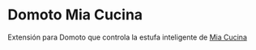 # Domoto Mia Cucina
Extensión para Domoto que controla la estufa inteligente de [Mia Cucina](https://mia-cucina.herokuapp.com/) 